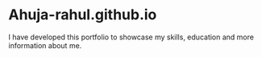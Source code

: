 # Ahuja-rahul.github.io


I have developed this portfolio to showcase my skills, education and more information about me.